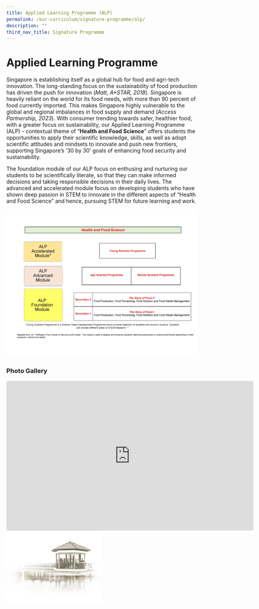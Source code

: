 ```yaml
---
title: Applied Learning Programme (ALP)
permalink: /our-curriculum/signature-programme/alp/
description: ""
third_nav_title: Signature Programme
---
```

# **Applied Learning Programme**
       
Singapore is establishing itself as a global hub for food and agri-tech innovation.  The long-standing focus on the sustainability of food production has driven the push for innovation (_Matt, A\*STAR, 2018_).  Singapore is heavily reliant on the world for its food needs, with more than 90 percent of food currently imported.  This makes Singapore highly vulnerable to the global and regional imbalances in food supply and demand (_Access Partnership, 2023_).  With consumer trending towards safer, healthier food, with a greater focus on sustainability, our Applied Learning Programme (ALP) - contextual theme of “**Health and Food Science**” offers students the opportunities to apply their scientific knowledge, skills, as well as adopt scientific attitudes and mindsets to innovate and push new frontiers, supporting Singapore’s ’30 by 30’ goals of enhancing food security and sustainability.

The foundation module of our ALP focus on enthusing and nurturing our students to be scientifically literate, so that they can make informed decisions and taking responsible decisions in their daily lives.  The advanced and accelerated module focus on developing students who have shown deep passion in STEM to innovate in the different aspects of “Health and Food Science” and hence, pursuing STEM for future learning and work.

![](/images/Our%20Curriculum/Applied%20Learning%20Programme/CCHY%20ALP%20Subpage_Page_1.jpg)

### Photo Gallery
<iframe allowfullscreen="true" height="394" width="650" frameborder="0" src="https://docs.google.com/presentation/d/e/2PACX-1vTYWAdKchoYrMXQQ_UPnCkL6SfZNBsAVZv0m5IYQmlxf2-3TgBZICVclOcKOeZ_lXHh-vTTOZu4dUSa/embed?start=true&amp;loop=true&amp;delayms=5000"></iframe>


<img src="/images/pavilion.png" style="width:50%">